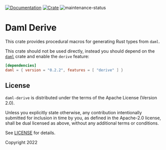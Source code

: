 [![Documentation](https://docs.rs/daml-derive/badge.svg)](https://docs.rs/daml-derive/0.2.2)
[![Crate](https://img.shields.io/crates/v/daml-derive.svg)](https://crates.io/crates/daml-derive/0.2.2)
![maintenance-status](https://img.shields.io/badge/maintenance-experimental-blue.svg)

# Daml Derive

This crate provides procedural macros for generating Rust types from `daml`.

This crate should not be used directly, instead you should depend on the [`daml`](https://crates.io/crates/daml/0.2.2)
crate and enable the `derive` feature:

```toml
[dependencies]
daml = { version = "0.2.2", features = [ "derive" ] }
```

## License

`daml-derive` is distributed under the terms of the Apache License (Version 2.0).

Unless you explicitly state otherwise, any contribution intentionally submitted for inclusion in time by you, as defined
in the Apache-2.0 license, shall be dual licensed as above, without any additional terms or conditions.

See [LICENSE](LICENSE) for details.

Copyright 2022
